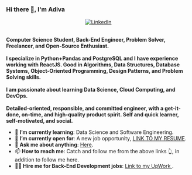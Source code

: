 ### Hi there 👋, I'm Adiva

<div>
    <div align=center>
        <a href="https://www.linkedin.com/in/ahmedfathydev/"><img src="https://img.shields.io/badge/Linkedin-0077b5?style=flat&logo=linkedin" alt="LinkedIn" /></a>
    </div>
    <div align=left>
        <br>
        <p>
            <strong>
                Computer Science Student, Back-End Engineer, Problem Solver, Freelancer, and Open-Source Enthusiast.<br><br>
                I specialize in Python+Pandas and PostgreSQL and I have experience working with ReactJS. Good in Algorithms, Data Structures, Database Systems, Object-Oriented Programming, Design Patterns, and Problem Solving skills.<br><br>
                I am passionate about learning Data Science, Cloud Computing, and DevOps.<br><br>
                Detailed-oriented, responsible, and committed engineer, with a get-it-done, on-time, and high-quality product spirit. Self and quick learner, self-motivated, and social.
            </strong>
        </p>
        <ul>
            <li>🌱 <b>I’m currently learning</b>: Data Science and Software Engineering.</li>
            <li>🤔 <b>I’m currently open for</b>: A new job opportunity, <a href="https://bit.ly/3JEREbj">LINK TO MY RESUME</a>.</li>
            <li>💬 <b>Ask me about anything</b>: <a href="https://www.linkedin.com/in/adiva-hyrdie/">Here</a>.</li>
            <li>📫 <b>How to reach me</b>: Catch and follow me from the above links 👆, in addition to follow me here.</li>
            <li>👨‍💻 <b>Hire me for Back-End Development jobs</b>: <a href="https://www.upwork.com/freelancers/~019858c192090d4da0">Link to my UpWork </a>.</li>
        </ul>
    </div>
</div>
<!-- ![Hyrdie github stats](https://github-readme-stats.vercel.app/api?username=Hyrdie&show_icons=true&hide_border=true&count_private=true)
![Hyrdie's GitHub stats](https://github-readme-stats.vercel.app/api?username=Hyrdie&count_private=true)
 -->
